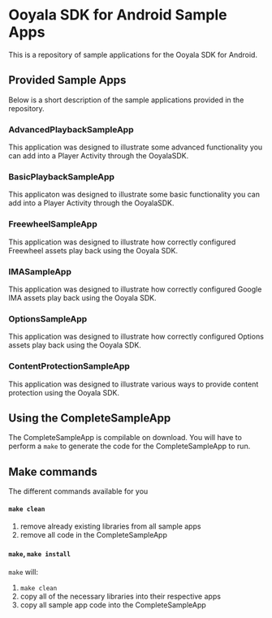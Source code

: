 Ooyala SDK for Android Sample Apps
==================================

This is a repository of sample applications for the Ooyala SDK for Android.

## Provided Sample Apps

Below is a short description of the sample applications provided in the repository.

### AdvancedPlaybackSampleApp

This application was designed to illustrate some advanced functionality you can add into a Player Activity through the OoyalaSDK.

### BasicPlaybackSampleApp

This applicaton was designed to illustrate some basic functionality you can add into a Player Activity through the OoyalaSDK.

### FreewheelSampleApp

This application was designed to illustrate how correctly configured Freewheel assets play back using the Ooyala SDK.

### IMASampleApp

This application was designed to illustrate how correctly configured Google IMA assets play back using the Ooyala SDK.

### OptionsSampleApp

This application was designed to illustrate how correctly configured Options assets play back using the Ooyala SDK.

### ContentProtectionSampleApp

This application was designed to illustrate various ways to provide content protection using the Ooyala SDK.


## Using the CompleteSampleApp

The CompleteSampleApp is compilable on download.  You will have to perform a `make` to generate the code for the CompleteSampleApp to run.

## Make commands

The different commands available for you

#### `make clean`

1. remove already existing libraries from all sample apps
2. remove all code in the CompleteSampleApp

#### `make`, `make install`

`make` will:

1. `make clean`
2. copy all of the necessary libraries into their respective apps
3. copy all sample app code into the CompleteSampleApp

